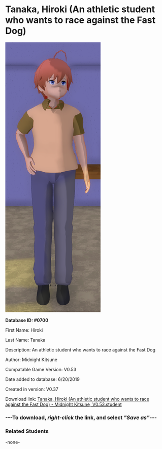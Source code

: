 # Tanaka, Hiroki (An athletic student who wants to race against the Fast Dog)

<img src="../../Files/Images/Tanaka, Hiroki (An athletic student who wants to race against the Fast Dog).png" title="Tanaka, Hiroki (An athletic student who wants to race against the Fast Dog) - Midnight Kitsune, V0.53">

**Database ID: #0700**

First Name: Hiroki

Last Name: Tanaka

Description: An athletic student who wants to race against the Fast Dog

Author: Midnight Kitsune

Compatable Game Version: V0.53

Date added to database: 6/20/2019

Created in version: V0.37

Download link: <a href="https://raw.githubusercontent.com/Arbiter1223/Daigaku-Gurashi-Custom-Students/master/Files/Student%20Files/Tanaka%2C%20Hiroki%20(An%20athletic%20student%20who%20wants%20to%20race%20against%20the%20Fast%20Dog)%20-%20Midnight%20Kitsune%2C%20V0.53.student">Tanaka, Hiroki (An athletic student who wants to race against the Fast Dog) - Midnight Kitsune, V0.53.student</a>

### ---**To download, _right-click_ the link, and select _"Save as"_**---

### Related Students

-none-
